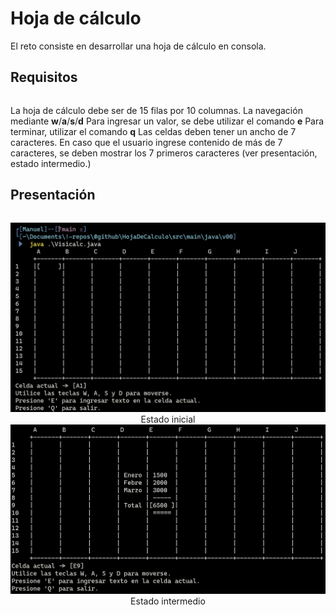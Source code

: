 # Hoja de cálculo

El reto consiste en desarrollar una hoja de cálculo en consola.

## Requisitos

| |
|-|
La hoja de cálculo debe ser de 15 filas por 10 columnas.
La navegación mediante **w**/**a**/**s**/**d**
Para ingresar un valor, se debe utilizar el comando **e**
Para terminar, utilizar el comando **q**
Las celdas deben tener un ancho de 7 caracteres. 
En caso que el usuario ingrese contenido de más de 7 caracteres, se deben mostrar los 7 primeros caracteres (ver presentación, estado intermedio.)

## Presentación

<div align="center">

| |
|:-:|
![](/images/HojaDeCalculo000.png)
Estado inicial
![](/images/HojaDeCalculo001.png)
Estado intermedio

</div>

